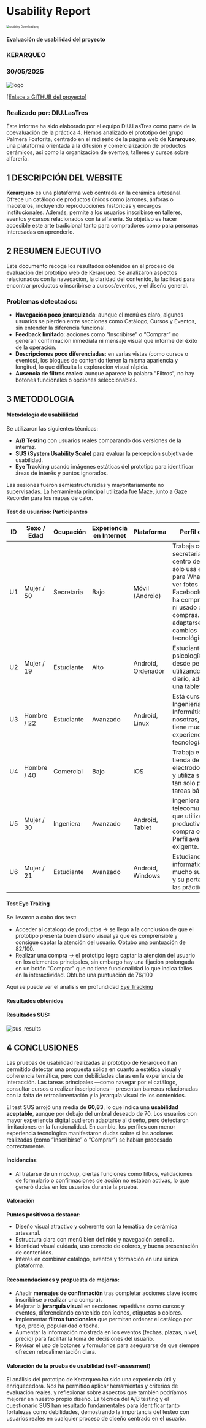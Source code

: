 # Usability Report



<img src="https://encrypted-tbn0.gstatic.com/images?q=tbn:ANd9GcRF017nhV-TFmNER2OM8UbXtdN6xwAKBYrv0i6onNfKu6Yn0BV0RK6aiOroeXl73LSY-B0&usqp=CAU" alt="usability Download png" style="zoom:50%;" />

#### Evaluación de usabilidad del proyecto 

### KERARQUEO

### 30/05/2025





<img src="https://github.com/angelamgr/UX_CaseStudy/blob/affb62c54bcb6a880ab0fe13be5cbd8dd7ebce5b/P4/logo_kerarqueo.png" alt="logo" />

[[Enlace a GITHUB del proyecto]](https://github.com/PalmeraFosforita/UX_CaseStudy.git)





### Realizado por: DIU.LasTres

Este informe ha sido elaborado por el equipo DIU.LasTres como parte de la coevaluación de la práctica 4. Hemos analizado el prototipo del grupo Palmera Fosforita, centrado en el rediseño de la página web de **Kerarqueo**, una plataforma orientada a la difusión y comercialización de productos cerámicos, así como la organización de eventos, talleres y cursos sobre alfarería.











## 1 DESCRIPCIÓN DEL WEBSITE

**Kerarqueo** es una plataforma web centrada en la cerámica artesanal. Ofrece un catálogo de productos únicos como jarrones, ánforas o maceteros, incluyendo reproducciones históricas y encargos institucionales. Además, permite a los usuarios inscribirse en talleres, eventos y cursos relacionados con la alfarería. Su objetivo es hacer accesible este arte tradicional tanto para compradores como para personas interesadas en aprenderlo.

 



## 2 RESUMEN EJECUTIVO



Este documento recoge los resultados obtenidos en el proceso de evaluación del prototipo web de Kerarqueo. Se analizaron aspectos relacionados con la navegación, la claridad del contenido, la facilidad para encontrar productos o inscribirse a cursos/eventos, y el diseño general.


### Problemas detectados:

- **Navegación poco jerarquizada**: aunque el menú es claro, algunos usuarios se pierden entre secciones como Catálogo, Cursos y Eventos, sin entender la diferencia funcional.
- **Feedback limitado**: acciones como “Inscribirse” o “Comprar” no generan confirmación inmediata ni mensaje visual que informe del éxito de la operación.
- **Descripciones poco diferenciadas**: en varias vistas (como cursos o eventos), los bloques de contenido tienen la misma apariencia y longitud, lo que dificulta la exploración visual rápida.
- **Ausencia de filtros reales**: aunque aparece la palabra "Filtros", no hay botones funcionales o opciones seleccionables.






## 3 METODOLOGIA 

#### Metodología de usabililidad

Se utilizaron las siguientes técnicas:
- **A/B Testing** con usuarios reales comparando dos versiones de la interfaz.
- **SUS (System Usability Scale)** para evaluar la percepción subjetiva de usabilidad.
- **Eye Tracking** usando imágenes estáticas del prototipo para identificar áreas de interés y puntos ignorados.

Las sesiones fueron semiestructuradas y mayoritariamente no supervisadas. La herramienta principal utilizada fue Maze, junto a Gaze Recorder para los mapas de calor.

 

#### Test de usuarios: Participantes

| ID | Sexo / Edad | Ocupación | Experiencia en Internet | Plataforma | Perfil cubierto | Test | SUS Score |
|------|----------------|--------------|----------------------------|----------------|--------------------|---------|---------------|
| U1   | Mujer / 50     | Secretaria   | Bajo                       | Móvil (Android) | Trabaja como secretaria en un centro de salud y solo usa el móvil para WhatsApp y ver fotos en Facebook. Nunca ha comprado online ni usado apps de compras. Le cuesta adaptarse a cambios tecnológicos. | A       | 68            |
| U2   | Mujer / 19    | Estudiante   | Alto                       | Android, Ordenador | Estudiante de psicología. Lleva desde pequeña utilizando el movil a diario, además de una tablet y un PC. | A       | 80            |
| U3   | Hombre / 22     | Estudiante    | Avanzado                   | Android, Linux  | Está cursando Ingeniería Informática con nosotras, por lo que tiene mucha experiencia con las tecnologías. | A       | 75            |
| U4   | Hombre / 40    | Comercial    | Bajo                       | iOS              | Trabaja en una tienda de electrodomésticos y utiliza su iPhone tan solo para las tareas básicas. | B       | 63            |
| U5   | Mujer / 30     | Ingeniera    | Avanzado                   | Android, Tablet  | Ingeniera de telecomunicaciones que utiliza apps de productividad y compra online. Perfil avanzado y exigente. | B       | 53            |
| U6   | Mujer / 21     | Estudiante    | Avanzado                   | Android, Windows  | Estudiando informática, utiliza mucho su teléfono y su portatil para las prácticas. | B       | 68            |

#### Test Eye Traking
Se llevaron a cabo dos test: 
- Acceder al catalogo de productos -> se llego a la conclusión de que el prototipo presenta buen diseño visual ya que es comprensible y consigue captar la atención del usuario. Obtubo una puntuación de 82/100.
- Realizar una compra -> el prototipo logra captar la atención del usuario en los elementos principales, sin embargo hay una fijación prolongada en un botón "Comprar" que no tiene funcionalidad lo que indica fallos en la interactividad. Obtubo una puntuación de 76/100

Aquí se puede ver el analisis en profundidad  [Eye Tracking](Eye_Tracking.pdf)
#### Resultados obtenidos



#### Resultados SUS:

<img src="https://github.com/angelamgr/UX_CaseStudy/blob/58ebfbe0f3dfb7d6b00f82267f02ccd6d1eb760a/P4/sus_results.png" alt="sus_results">









## 4 CONCLUSIONES 



Las pruebas de usabilidad realizadas al prototipo de Kerarqueo han permitido detectar una propuesta sólida en cuanto a estética visual y coherencia temática, pero con debilidades claras en la experiencia de interacción. Las tareas principales —como navegar por el catálogo, consultar cursos o realizar inscripciones— presentan barreras relacionadas con la falta de retroalimentación y la jerarquía visual de los contenidos.

El test SUS arrojó una media de **60,83**, lo que indica una **usabilidad aceptable**, aunque por debajo del umbral deseado de 70. Los usuarios con mayor experiencia digital pudieron adaptarse al diseño, pero detectaron limitaciones en la funcionalidad. En cambio, los perfiles con menor experiencia tecnológica manifestaron dudas sobre si las acciones realizadas (como “Inscribirse” o “Comprar”) se habían procesado correctamente.



#### Incidencias

* Al tratarse de un mockup, ciertas funciones como filtros, validaciones de formulario o confirmaciones de acción no estaban activas, lo que generó dudas en los usuarios durante la prueba.



#### Valoración 

**Puntos positivos a destacar:**

- Diseño visual atractivo y coherente con la temática de cerámica artesanal.
- Estructura clara con menú bien definido y navegación sencilla.
- Identidad visual cuidada, uso correcto de colores, y buena presentación de contenidos.
- Interés en combinar catálogo, eventos y formación en una única plataforma.



#### Recomendaciones y propuesta de mejoras: 

- Añadir **mensajes de confirmación** tras completar acciones clave (como inscribirse o realizar una compra).
- Mejorar la **jerarquía visual** en secciones repetitivas como cursos y eventos, diferenciando contenido con íconos, etiquetas o colores.
- Implementar **filtros funcionales** que permitan ordenar el catálogo por tipo, precio, popularidad o fecha.
- Aumentar la información mostrada en los eventos (fechas, plazas, nivel, precio) para facilitar la toma de decisiones del usuario.
- Revisar el uso de botones y formularios para asegurarse de que siempre ofrecen retroalimentación clara.







#### Valoración de la prueba de usabilidad (self-assesment)

El análisis del prototipo de Kerarqueo ha sido una experiencia útil y enriquecedora. Nos ha permitido aplicar herramientas y criterios de evaluación reales, y reflexionar sobre aspectos que también podríamos mejorar en nuestro propio diseño. La técnica del A/B testing y el cuestionario SUS han resultado fundamentales para identificar tanto fortalezas como debilidades, demostrando la importancia del testeo con usuarios reales en cualquier proceso de diseño centrado en el usuario.
